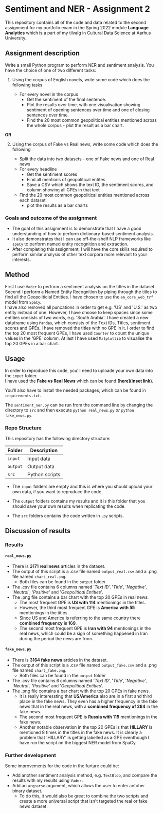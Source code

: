 # Sentiment and NER - Assignment 2
This repository contains all of the code and data related to the second assignment for my portfolio exam in the Spring 2022 module **Language Analytics** which is a part of my tilvalg in Cultural Data Science at Aarhus University.  

## Assignment description 
Write a small Python program to perform NER and sentiment analysis. 
You have the choice of one of two different tasks:

1. Using the corpus of English novels, write some code which does the following tasks

   - For every novel in the corpus
     - Get the sentiment of the final sentence.
     - Plot the results over time, with one visualisation showing sentiment of opening sentences over time and one of closing sentences over time.
     - Find the 20 most common geopolitical entities mentioned across the whole corpus - plot the result as a bar chart.

**OR**

2. Using the corpus of Fake vs Real news, write some code which does the following

   - Split the data into two datasets - one of Fake news and one of Real news
   - For every headline
     - Get the sentiment scores
     - Find all mentions of geopolitical entites
     - Save a CSV which shows the text ID, the sentiment scores, and column showing all GPEs in that text
   - Find the 20 most common geopolitical entities mentioned across each dataset 
      - plot the results as a bar charts
  


### Goals and outcome of the assignment
- The goal of this assignment is to demonstrate that I have a good understanding of how to perform dictionary-based sentiment analysis.
- It also demonstrates that I can use off-the-shelf NLP frameworks like ```spaCy``` to perform named entity recognition and extraction.
- After completing this assignment, I will have the core skills required to perform similar analysis of other text corpora more relevant to your interests.


## Method 
First I use ```Vader``` to perform a sentiment analysis on the titles in the dataset.    
Second I perform a Named Entity Recognition by piping through the titles to find all the Geopoliticial Entities. I have chosen to use the ```en_core_web_trf``` model from ```SpaCy```.   
I have also removed all puncations in order to get e.g. 'US' and 'U.S.' as two entity instead of one. However, I have choose to keep spaces since some entities consists of two words, e.g. 'South Arabia'. 
I have created a new dataframe using ```Pandas```, which consists of the Text IDs, Titles, sentiment scores and GPEs. I have removed the titles with no GPE in it.
I order to find the top 20 most frequent GPEs, I have used ```Counter``` to count the unique values in the 'GPE' column.
At last I have used ```Matplotlib``` to visualise the top 20 GPEs in a bar chart. 

## Usage
In order to reproduce this code, you'll need to uploade your own data into the ```input``` folder.   
I have used the **Fake vs Real News** which can be found **[here](inset link)**.  

You'll also have to install the needed packages, which can be found in ```requirements.txt```. 

The ```sentiment_ner.py``` can be run from the command line by changing the directory to ```src``` and then execute ```python real_news.py``` *or* ```python fake_news.py```.

### Repo Structure  
This repository has the following directory structure:  

| **Folder** | **Description** |
| ----------- | ----------- |
| ```input``` | Input data |
| ```output``` | Output data |
| ```src``` | Python scripts |


- The ```input``` folders are empty and this is where you should upload your own data, if you want to reproduce the code.

- The ```output``` folders contains my results and it is this folder that you should save your own results when replicating the code. 

- The ```src``` folders contains the code written in ```.py``` scripts. 


## Discussion of results 
### Results
#### ```real_news.py```
- There is **3171 real news** articles in the dataset.
- The output of this script is a .csv file named ```output_real.csv``` and a .png file named ```chart_real.png```. 
   - Both files can be found in the ```output``` folder
- The .csv file contains 6 columns named '*Text ID*', '*Title*', '*Negative*', '*Neutral*', '*Positive*' and '*Geopolitical Entities*'. 
- The .png file contains a bar chart with the top 20 GPEs in real news.  
   - The most frequent GPE is **US with 114** mentionings in the titles.
   - However, the third most frequent GPE is **America with 55** mentionings in the titles. 
   - Since US and America is referring to the same country there **combined frequency is 169**. 
   - The second most frequent GPE is **Iran with 94** mentionings in the real news, which could be a sign of something happened in Iran during the period the news are from. 


#### ```fake_news.py```
- There is **3164 fake news** articles in the dataset.
- The output of this script is a .csv file named ```output_fake.csv``` and a .png file named ```chart_fake.png```. 
   - Both files can be found in the ```output``` folder
- The .csv file contains 6 columns named '*Text ID*', '*Title*', '*Negative*', '*Neutral*', '*Positive*' and '*Geopolitical Entities*'. 
- The .png file contains a bar chart with the top 20 GPEs in fake news.  
   - It is really interessting that **US/America** also are in a first and third place in the fake news. They even has a higher frequency in the fake news that in the real news, with a **combined frequency of 284** in the fake news. 
   - The second most frequent GPE is **Russia with 115** mentionings in the fake news.
   - Another notable observation in the top 20 GPEs is that **HILLARY** is mentioned 8 times in the titles in the fake news. It is clearly a problem that 'HILLARY' is getting labelled as a GPE eventhough I have run the script on the biggest NER model from SpaCy. 


### Further development 
Some improvements for the code in the furture could be: 
- Add another sentiment analysis method, e.g. ```TextBlob```, and compare the results with my results using ```Vader```. 
- Add an ```argparse``` argument, which allows the user to enter antoher binary dataset. 
   - To do this, it would also be great to combine the two scripts and create a more universal script that isn't targeted the real or fake news dataset.  
